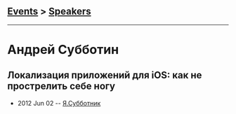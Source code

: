 ## [Events](../README.md) > [Speakers](../speakers.md)
---

# Андрей Субботин

## Локализация приложений для iOS: как не прострелить себе ногу
- 2012 Jun 02 -- [Я.Субботник](https://events.yandex.ru/lib/talks/104/)    

